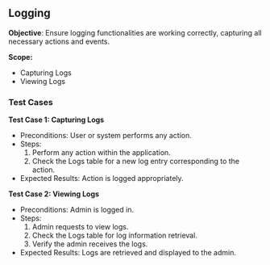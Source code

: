 
## Logging
**Objective**: Ensure logging functionalities are working correctly, capturing all necessary actions and events.

**Scope:**
- Capturing Logs
- Viewing Logs

### Test Cases

**Test Case 1: Capturing Logs**
- Preconditions: User or system performs any action.
- Steps:
  1. Perform any action within the application.
  2. Check the Logs table for a new log entry corresponding to the action.
- Expected Results: Action is logged appropriately.

**Test Case 2: Viewing Logs**
- Preconditions: Admin is logged in.
- Steps:
  1. Admin requests to view logs.
  2. Check the Logs table for log information retrieval.
  3. Verify the admin receives the logs.
- Expected Results: Logs are retrieved and displayed to the admin.
